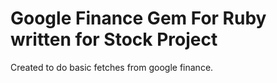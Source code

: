 <h1>Google Finance Gem For Ruby written for Stock Project </h1>
<p> Created to do basic fetches from google finance. </p>
